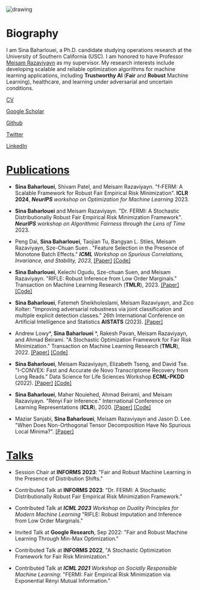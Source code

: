 <img src="https://raw.githubusercontent.com/sinaBaharlouei/website/master/myImage.png" alt="drawing" />


# Biography
I am Sina Baharlouei, a Ph.D. candidate studying operations research at the University of Southern California (USC). I am honored to have Professor [Meisam Razaviyayn](https://sites.usc.edu/razaviyayn/) as my supervisor. My research interests include developing scalable and reliable optimization algorithms for machine learning applications, including **Trustworthy AI** (**Fair** and **Robust** Machine Learning), healthcare, and learning under adversarial and uncertain conditions.

[CV](https://github.com/sinaBaharlouei/website/raw/master/CV.pdf)

[Google Scholar](https://scholar.google.com/citations?user=a-yq6EAAAAAJ&hl=en)

[Github](https://github.com/sinaBaharlouei)

[Twitter](https://twitter.com/BaharloueiSina)

[LinkedIn](https://www.linkedin.com/in/sina-baharlouei-00b4ba97/)

# <ins>Publications</ins>

* **Sina Baharlouei**, Shivam Patel, and Meisam Razaviyayn. "f-FERM: A Scalable Framework for Robust Fair Empirical Risk Minimization". **ICLR 2024**, _**NeurIPS** workshop on Optimization for Machine Learning_ 2023. 

* **Sina Baharlouei** and Meisam Razaviyayn. "Dr. FERMI: A Stochastic Distributionally Robust Fair Empirical Risk Minimization Framework". _**NeurIPS** workshop on Algorithmic Fairness through the Lens of Time_ 2023. 

* Peng Dai, **Sina Baharlouei**, Taojian Tu, Bangyan L. Stiles, Meisam Razaviyayn, Sze-Chuan Suen . "Feature Selection in the Presence of Monotone Batch Effects." _**ICML** Workshop on Spurious Correlations, Invariance, and Stability, 2023_, [[Paper]](https://openreview.net/pdf?id=pgspyMlru0) [[Code]](https://github.com/DesPeradoGoden/Feature-Selection-in-the-Presence-of-Monotone-Batch-Effects)

* **Sina Baharlouei**, Kelechi Ogudu, Sze-chuan Suen, and Meisam Razaviyayn. "RIFLE: Robust Inference from Low Order Marginals." Transaction on Machine Learning Research (**TMLR**), 2023. [[Paper]](https://openreview.net/forum?id=oud7Ny0KQy) [[Code]](https://github.com/optimization-for-data-driven-science/RIFLE)
  
* **Sina Baharlouei**, Fatemeh Sheikholeslami, Meisam Razaviyayn, and Zico Kolter: "Improving adversarial robustness via joint classification and multiple explicit detection classes." 26th International Conference on Artificial Intelligence and Statistics **AISTATS** (2023). [[Paper]](https://arxiv.org/pdf/2210.14410.pdf)

* Andrew Lowy*, **Sina Baharlouei** *, Rakesh Pavan, Meisam Razaviyayn, and Ahmad Beirami. "A Stochastic Optimization Framework for Fair Risk Minimization." Transaction on Machine Learning Research (**TMLR**), 2022. [[Paper]](https://arxiv.org/pdf/2102.12586.pdf) [[Code]](https://github.com/optimization-for-data-driven-science/FERMI)

* **Sina Baharlouei**, Meisam Razaviyayn, Elizabeth Tseng, and David Tse. "I-CONVEX: Fast and Accurate de Novo Transcriptome Recovery from Long Reads." Data Science for Life Sciences Workshop **ECML-PKDD** (2022). [[Paper]](https://www.biorxiv.org/content/10.1101/2020.09.28.317594v1.full.pdf) [[Code]](https://github.com/sinaBaharlouei/I-CONVEX)

* **Sina Baharlouei**, Maher Nouiehed, Ahmad Beirami, and Meisam Razaviyayn. "Rényi Fair Inference." International Conference on Learning Representations (**ICLR**), 2020.
[[Paper]](https://arxiv.org/pdf/1906.12005.pdf) [[Code]](https://github.com/optimization-for-data-driven-science/Renyi-Fair-Inference)

* Maziar Sanjabi, **Sina Baharlouei**, Meisam Razaviyayn and Jason D. Lee. "When Does Non-Orthogonal Tensor Decomposition Have No Spurious Local Minima?". [[Paper]](https://arxiv.org/pdf/1911.09815.pdf)

# <ins>Talks</ins>
* Session Chair at **INFORMS 2023**: "Fair and Robust Machine Learning in the Presence of Distribution Shifts."

* Contributed Talk at **INFORMS 2023**: "Dr. FERMI: A Stochastic Distributionally Robust Fair Empirical Risk Minimization Framework."

* Contributed Talk at _**ICML 2023** Workshop on Duality Principles for Modern Machine Learning_ "RIFLE: Robust Imputation and Inference from Low Order Marginals." 

* Invited Talk at **Google Research**, Sep 2022: "Fair and Robust Machine Learning Through Min-Max Optimization."

* Contributed Talk at **INFORMS 2022**,  "A Stochastic Optimization Framework for Fair Risk Minimization."

* Contributed Talk at _**ICML 2021** Workshop on Socially Responsible Machine Learning_: "FERMI: Fair Empirical Risk Minimization via Exponential Rényi Mutual Information." 
